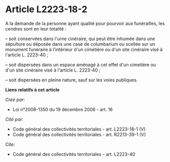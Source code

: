 # Article L2223-18-2

A la demande de la personne ayant qualité pour pourvoir aux funérailles, les cendres sont en leur totalité :

– soit conservées dans l'urne cinéraire, qui peut être inhumée dans une sépulture ou déposée dans une case de columbarium ou
scellée sur un monument funéraire à l'intérieur d'un cimetière ou d'un site cinéraire visé à l'article L. 2223-40 ;

– soit dispersées dans un espace aménagé à cet effet d'un cimetière ou d'un site cinéraire visé à l'article L. 2223-40 ;

– soit dispersées en pleine nature, sauf sur les voies publiques.

**Liens relatifs à cet article**

_Créé par_:

  - Loi n°2008-1350 du 19 décembre 2008 - art. 16

_Cité par_:

  - Code général des collectivités territoriales - art. L2223-18-1 (V)
  - Code général des collectivités territoriales - art. R2213-39-1 (V)

_Cite_:

  - Code général des collectivités territoriales - art. L2223-40
